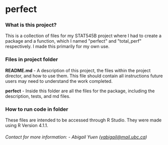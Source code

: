 # perfect

### What is this project?

This is a collection of files for my STAT545B project where I had to create a package and a function, which I named "perfect" and "total_perf" respectively. I made this primarily for my own use. 


### Files in project folder

**README.md** - A description of this project, the files within the project director, and how to use them. This file should contain all instructions future users may need to understand the work completed.

**perfect** - Inside this folder are all the files for the package, including the description, tests, and md files. 

### How to run code in folder

These files are intended to be accessed through R Studio. They were made using R Version 4.1.1. 

###### Contact for more information: - Abigail Yuen (yabigail@mail.ubc.ca)
